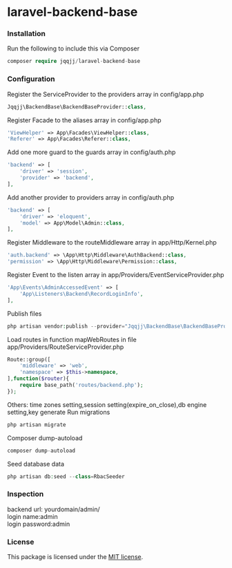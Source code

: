 # laravel-backend-base

### Installation
Run the following to include this via Composer
```php
composer require jqqjj/laravel-backend-base
```
### Configuration
Register the ServiceProvider to the providers array in config/app.php
```php
Jqqjj\BackendBase\BackendBaseProvider::class,
```
Register Facade to the aliases array in config/app.php
```php
'ViewHelper' => App\Facades\ViewHelper::class,
'Referer' => App\Facades\Referer::class,
```
Add one more guard to the guards array in config/auth.php
```php
'backend' => [
    'driver' => 'session',
    'provider' => 'backend',
],
```
Add another provider to providers array in config/auth.php
```php
'backend' => [
    'driver' => 'eloquent',
    'model' => App\Model\Admin::class,
],
```
Register Middleware to the routeMiddleware array in app/Http/Kernel.php
```php
'auth.backend' => \App\Http\Middleware\AuthBackend::class,
'permission' => \App\Http\Middleware\Permission::class,
```
Register Event to the listen array in app/Providers/EventServiceProvider.php
```php
'App\Events\AdminAccessedEvent' => [
	'App\Listeners\Backend\RecordLoginInfo',
],
```
Publish files
```php
php artisan vendor:publish --provider="Jqqjj\BackendBase\BackendBaseProvider" --force
```
Load routes in function mapWebRoutes in file app/Providers/RouteServiceProvider.php
```php
Route::group([
    'middleware' => 'web',
    'namespace' => $this->namespace,
],function($router){
    require base_path('routes/backend.php');
});
```
Others: time zones setting,session setting(expire_on_close),db engine setting,key generate
Run migrations
```php
php artisan migrate
```
Composer dump-autoload
```php
composer dump-autoload
```
Seed database data
```php
php artisan db:seed --class=RbacSeeder
```
### Inspection
backend url: yourdomain/admin/  
login name:admin  
login password:admin
### License
This package is licensed under the [MIT license](http://opensource.org/licenses/MIT).
